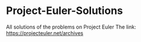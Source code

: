 # Project-Euler-Solutions

All solutions of the problems on Project Euler
The link:   https://projecteuler.net/archives
